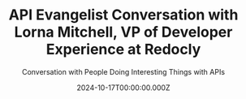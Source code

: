 ---
title: >-
  API Evangelist Conversation with Lorna Mitchell, VP of Developer Experience at
  Redocly
description: >-
  The opinionated and deeply knowledgeable driver of API specifications and VP
  of Developer Experience at Redocly, Lorna Mitchell came by to share some
  knowledge on Redocly CLI with me. I have made an executive decision to not
  have API service providers on my podcast, opting to speak with API producer
  and consumers, but Lorna transcends her role at Redocly. Lorna is part of the
  TSC for the OpenAPI Initiative (OAI), and has deep experience across the
  specs, but more specifically across approaches to lint these specs--this is
  the knowledge I am looking to tap into during our conversation.
date: 2024-10-17T00:00:00.000Z
guestName: Lorna Mitchell
guestRole: VP of Developer Experience
guestCompany: Redocly
guestIndustry: APIs
guestImage: /assets/img/people/lorna-mitchell-headshot.jpeg
bio: >-
  An enthusiastic, organised individual with a software engineering background.
  As a Developer Advocate I listen to developers both online and IRL and then
  work to improve their experience whether by talking or by patching. I love to
  write and am a published author; I am also a very experienced and engaging
  technical conference speaker. I am passionate about open source and helping
  developers to make even more awesome things than they did already, and I’m
  happiest when my GitHub graph is green.
obfuscated: false
summary: Governance rules is more than just copying and pasting rules you found online.
subtitle: Conversation with People Doing Interesting Things with APIs
audio_file: >-
  https://kinlane-productions2.s3.amazonaws.com/api-evangelist-conversations/api-evangelist-conversations-lorna-mitchell-redocly.wav
audio_length: 84104708
youtubeId: I-XvwLyd_kQ
sound_cloud: >-
  https://soundcloud.com/kinlane/api-evangelist-conversation-with-lorna-mitchell-vp-of-developer-experience-at-redocly
duration: '0:15:54'
publish_date: '2024-10-17 15:00:00'
url: >-
  https://conversations.apievangelist.com/sessions/2024-10-17-lorna-mitchell-redocly.html
tags:
  - Specifications
  - Command Line Interfaces
  - Rules
  - Governance
partnerImage: >-
  https://kinlane-productions2.s3.amazonaws.com/api-evangelist-partners/tyk-banner-728.png
partnerUrl: https://bit.ly/47QycFN
partnerTitle: The universal API management tool for REST, GraphQL, gRPC and Async APIs
conversation:
  - question: Who are you?
    answer: >-
      Hi Ken. Hi everyone. So my name is Lorna. I have been attempting to
      explain APIs for develop, to developers for a really, really long time.
      Um, um, right now my interest is very much in APIs, improving practice in
      APIs, working with open API. And my day job is I'm VP of developer
      experience at Redocly.
  - question: What is Redocly CLI?
    answer: >-
      Ah, I'm going to talk for five minutes and then you're still going to
      wonder what it does. Cause it actually does a lot of different things. So
      Redocly CLI, it's an open source multi tool for all of your API things.
      And its origin is very much in open API. But we have really good support
      now for async API and for the newer Arrazzo format as well. So you're
      going to use Redocly CLI for, um, managing your files. So if you have an
      enormous open API description and you want to keep that in smaller files,
      we have a tool for splitting it. You can easily bundle it back together.
      If you have a bunch of open APIs, you can combine them. Um, we have.
      Amazing linting that I think we're going to drill a little bit more into
      that and how we have built in rules, um, configurable rules, and also some
      of the extensibility in OpenAPI for OpenAPI linting that you can put in,
      um, also for the other formats. Um, We have a bunch of decorators, so this
      is the transform step as your descriptions, whatever the format, go
      through a series of changes. You know, they don't arrive fully formed and
      perfect, usually there's work to do. Before we publish, even if it's just
      filtering in or out certain end points before you publish. Um, I think
      Redocly is most famous for open source Redoc, which is kind of that
      original three panel API reference layout powered by open API. Um, so
      yeah, the CLI will drive your docs as well. Um, little known feature of
      Redocly CLI. Also comes with, um, an open API core library. So you can
      programmatically include it in your JavaScript or TypeScript applications
      if you'd like. I like it on CLI. So I typically use it that way.
  - question: How do you handle references?
    answer: >-
      Yeah, we think we are. And so I, I think. I don't want to get too deep
      into the, the internals of this thing, but, um, the way that the read
      darkly tooling handles all of these data structures and the real, the
      reason that we can then add the same, like, amazing features to the
      different data structures. Data structures, different types is that we
      pass everything into a big data structure. Um, and then everything is
      applied typically like a visitor pattern. You can go around and visit all
      the nodes and say like, Oh, you're a parameters node. Well, then we'll go
      and look this stuff up and maybe apply this transform. So it's got this
      very sort of clear context aware sense of where you are and what kind of a
      thing this is when you're either. Linting it, reporting on it, or actually
      changing it as well. Um, and this is my most fun thing. You know, we added
      the data structure for our art. So, but straight away, I'm like, would you
      like that in JSON? How about markdown? Because it's built into an existing
      linting tool. So it has all of that. Um, I think the refs. Yeah, we have a
      pretty good handle on it. There are some strange corner cases, um, and I
      think we're always looking to hear what doesn't work. Um, but in general,
      I would say, yeah, we have a pretty good handle on it. And one big thing
      that we have, so I was a reductly CLI user. In my previous API lives
      before I came to work on this tool as my day job. Um, and one thing I've
      always enjoyed is if you do use that, um, split structure or having your
      open API. In manageable sized files where they just refer to each other,
      you can do your linting in that deconstructed structure. So you don't have
      to bundle. Um, and the reason that matters is then, you know, where the
      error actually was because you still have your real file structure. So
      yes, I think we have pretty good rep support.
  - question: How does rules linting apply beyond just OpenAPI?
    answer: >-
      Honestly, I think you could, you could drop in. Spectral for most of what
      Redocly CLI has, because they have just shipped the Orazzo support there
      as well. Um, but whatever you're doing with Spectral, you can drop in
      Redocly CLI. There are other linters. And the thing I always say to
      people, even though I work for a vendor, like if you have a linting tool
      that meets your needs, don't switch from one to the other. Um, like you
      have your API standards, they're really important. Um, However you express
      those programmatically for linting doesn't matter. Um, but I think there's
      enormous value in having something that can support the new formats, but
      also has the extensibility for you to bring that, to fit your API
      standards even further. Um, I think one thing that I really appreciate is
      Redocly CLI has the ability to describe additional types. Now, this is
      really important in something like async API. Which has what feels like a
      constant moving target of protocols. And sometimes those protocols can
      refer to more protocols. Um, so if there is anything that we don't have in
      our built in support, which is in its early days, right? I think we only
      ship the AC case. PI support about a year ago, and they've done a major
      release since. So we've got two major versions in there. The fact that
      you, we have the plugin architecture, you can add additional types, you
      can add additional roles. You can add additional transforms. We call them
      decorators. You can build a very complex pipeline. And I think whether
      you're using async API, open API. Um, all right. So that's really
      important. And with those newer non open API formats, you know, we, we
      tried not to rush with mandating lots of built in rules and recommended
      standards and stuff, because we're, we know we have early adopters that we
      work with that are excited to have this functionality. We're looking to
      hear their feedback and see what they build. We have, um, a project called
      the ReadOtterly CLI Cookbook. Um, people, and it's an open source tool,
      right? It's an, it's a public repository. People share their extensions.
      Um, and so we can, we have our customers and users community learning from
      each other. Um, and I think that's been. a really big win where it's not
      all on us to kind of show what can be done. I see some great use cases um
      from the community and from our customers and i'm like Could you just
      share that in the cookbook and then everyone can use it. Yeah
  - question: Is Redocly extensible?
    answer: >-
      Yeah, you, yeah, you definitely can. And I think. That's super important.
      I'm already on record as saying that I thought really recommend that you
      do not use anybody's recommended rule set. Um, because one size doesn't
      fit all the rough common patterns. There were good practices, you know,
      you share a lot of this good advice, but downloading an existing rule set
      and not really starting from your own API standards needs, I think it's a
      mistake. And I think everybody should be. At least combining different
      sets of built in rules or borrowed examples, um, to build the right
      standards for them.
  - question: What is the future of API governance?
    answer: >-
      So in Redocly CLI, just because I was just talking about it, I'll round
      that conversation off by saying, uh, we have some new built in errata
      rules coming for you and the way that those, all those different formats
      combine, allowing you to set up like rules for each type of API
      description, as well as individual ones and maybe grouping rule sets. I
      think there's more work to do there. Some stuff. Is planned or I've seen
      it and some stuff I think we need. Um, so you can kind of expect those
      things to come as well in open API itself. So I'm on the technical
      steering committee for open API. I spend a lot of time there. I love being
      a maintainer on a project that everybody uses, whether they love it, hate
      it, ignore it, like it's fine. Um, coming up pretty soon, we're going to
      have some patch releases on the main open API. So if you are using 3. 0 or
      3. 1, we have patch releases, which will be the least exciting thing ever,
      um, because that's the point of a patch release. We don't change things,
      but there's lots of additional examples, text clarification and those
      things. Mostly driven by issues that we've received since those versions
      were released, which is a few years ago now. So, shiny new release. Um, I
      expect there also to be a minor release 3. 2 in the coming months. That
      does have some small changes. You'll see some additional optional fields
      coming in. There's some pretty cool stuff. If you are using, um, any of
      the auth workflows or tags, that is one to keep an eye on, um, and maybe I
      can come back and give you the full rundown when we commit to that
      release. Um, you may have heard about Moonwalk, the OpenAPI 4. 0 plans.
      Those are still plans. Um, and I think we'll hear more about that as it
      takes shape. Um, and what else is going on? Arazzo is released already.
      Um, and I also expect another new standard from OpenAPI soon, which is
      overlays. So overlays solves the problem where you have an OpenAPI
      description. That isn't perfect. It needs to change in some way. Maybe you
      need to remove some end points. Change a description. Maybe you're
      translating your API reference documentation. There's a bunch of
      modifications. Those need to be repeatable because when the API changes,
      the API description changes, and you probably need to reapply those.
      Overlay solves that problem. We've had a draft for 1. 0 for a really long
      time, um, but no official release. There are some tools that support it
      already. And so we're making that release official and you'll see the 1.
      0. 0. soon.
  - question: How do people get involved with the OpenAPI specification?
    answer: >-
      The best place to start is the open API initiative website. So we're open
      APIs. Org and that has links to everything that you need. Um, there's
      Learn do open apis.org, which has a bunch of resources and that is great.
      If you are learning more, we have spec.open apis.org. If you wanna look
      up, um, the reference for the specifications as we publish them. Um, we
      are very active on GitHub our org is. So come and find us. Everything's
      done in the open. It's an open standard. And there's also a very lively
      Slack community for open API, and you can get an invite there.Um, to that
      and find out when all our public meetings are again from the main website,
      OpenAPI. org.
slug: 2024-10-17-lorna-mitchell-redocly
---